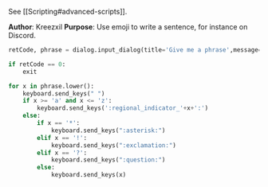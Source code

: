 See [[Scripting#advanced-scripts]].

**Author**: Kreezxil
**Purpose**: Use emoji to write a sentence, for instance on Discord.

```python
retCode, phrase = dialog.input_dialog(title='Give me a phrase',message='to make regional?',default='')

if retCode == 0:
    exit

for x in phrase.lower():
    keyboard.send_keys(" ")
    if x >= 'a' and x <= 'z':
        keyboard.send_keys(':regional_indicator_'+x+':')
    else:
        if x == '*':
            keyboard.send_keys(":asterisk:")
        elif x == '!':
            keyboard.send_keys(":exclamation:")
        elif x == '?':
            keyboard.send_keys(":question:")
        else:
            keyboard.send_keys(x)

``` 